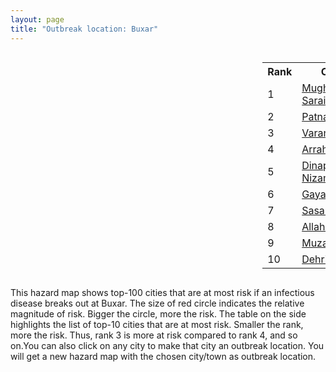 ```yaml
---
layout: page
title: "Outbreak location: Buxar"
---
```

<div style="width: 100%; overflow: auto;">
<div style="width: 75%; float: left;">
<div id="mapid">
<script src="https://buda-magenta.github.io/hazard_map/load_map.js"></script>

<script>
var marker_outbreak = L.marker([25.562071, 84.015672],{"autoPan": true}).addTo(map); marker_outbreak.bindTooltip("Buxar").openTooltip();

var circle_1 = L.circle([25.280733, 83.125128], {"pane": "markerPane", "color": "red", "fill": true, "fillOpacity": 0.2, "fillRule": "evenodd", "lineCap": "round", "lineJoin": "round", "opacity": 1.0, "radius": 169417, "stroke": true, "weight": 3}).addTo(map);
circle_1.bindTooltip("Mughal Sarai<br>rank: 1<br>hazard index: 0.169417")
circle_1.bindPopup('<a href="https://buda-magenta.github.io/hazard_map/Mughal_Sarai">Mughal Sarai</a>')

var circle_2 = L.circle([25.609324, 85.123525], {"pane": "markerPane", "color": "red", "fill": true, "fillOpacity": 0.2, "fillRule": "evenodd", "lineCap": "round", "lineJoin": "round", "opacity": 1.0, "radius": 81248, "stroke": true, "weight": 3}).addTo(map);
circle_2.bindTooltip("Patna<br>rank: 2<br>hazard index: 0.081249")
circle_2.bindPopup('<a href="https://buda-magenta.github.io/hazard_map/Patna">Patna</a>')

var circle_3 = L.circle([25.335649, 83.007629], {"pane": "markerPane", "color": "red", "fill": true, "fillOpacity": 0.2, "fillRule": "evenodd", "lineCap": "round", "lineJoin": "round", "opacity": 1.0, "radius": 45537, "stroke": true, "weight": 3}).addTo(map);
circle_3.bindTooltip("Varanasi<br>rank: 3<br>hazard index: 0.045538")
circle_3.bindPopup('<a href="https://buda-magenta.github.io/hazard_map/Varanasi">Varanasi</a>')

var circle_4 = L.circle([25.623457, 84.596839], {"pane": "markerPane", "color": "red", "fill": true, "fillOpacity": 0.2, "fillRule": "evenodd", "lineCap": "round", "lineJoin": "round", "opacity": 1.0, "radius": 25177, "stroke": true, "weight": 3}).addTo(map);
circle_4.bindTooltip("Arrah<br>rank: 4<br>hazard index: 0.025178")
circle_4.bindPopup('<a href="https://buda-magenta.github.io/hazard_map/Arrah">Arrah</a>')

var circle_5 = L.circle([25.623400, 85.041700], {"pane": "markerPane", "color": "red", "fill": true, "fillOpacity": 0.2, "fillRule": "evenodd", "lineCap": "round", "lineJoin": "round", "opacity": 1.0, "radius": 18107, "stroke": true, "weight": 3}).addTo(map);
circle_5.bindTooltip("Dinapur Nizamat<br>rank: 5<br>hazard index: 0.018107")
circle_5.bindPopup('<a href="https://buda-magenta.github.io/hazard_map/Dinapur_Nizamat">Dinapur Nizamat</a>')

var circle_6 = L.circle([24.796436, 85.007956], {"pane": "markerPane", "color": "red", "fill": true, "fillOpacity": 0.2, "fillRule": "evenodd", "lineCap": "round", "lineJoin": "round", "opacity": 1.0, "radius": 4143, "stroke": true, "weight": 3}).addTo(map);
circle_6.bindTooltip("Gaya<br>rank: 6<br>hazard index: 0.004143")
circle_6.bindPopup('<a href="https://buda-magenta.github.io/hazard_map/Gaya">Gaya</a>')

var circle_7 = L.circle([24.900100, 84.018211], {"pane": "markerPane", "color": "red", "fill": true, "fillOpacity": 0.2, "fillRule": "evenodd", "lineCap": "round", "lineJoin": "round", "opacity": 1.0, "radius": 3933, "stroke": true, "weight": 3}).addTo(map);
circle_7.bindTooltip("Sasaram<br>rank: 7<br>hazard index: 0.003934")
circle_7.bindPopup('<a href="https://buda-magenta.github.io/hazard_map/Sasaram">Sasaram</a>')

var circle_8 = L.circle([25.438130, 81.833800], {"pane": "markerPane", "color": "red", "fill": true, "fillOpacity": 0.2, "fillRule": "evenodd", "lineCap": "round", "lineJoin": "round", "opacity": 1.0, "radius": 3709, "stroke": true, "weight": 3}).addTo(map);
circle_8.bindTooltip("Allahabad<br>rank: 8<br>hazard index: 0.003709")
circle_8.bindPopup('<a href="https://buda-magenta.github.io/hazard_map/Allahabad">Allahabad</a>')

var circle_9 = L.circle([26.148658, 85.340013], {"pane": "markerPane", "color": "red", "fill": true, "fillOpacity": 0.2, "fillRule": "evenodd", "lineCap": "round", "lineJoin": "round", "opacity": 1.0, "radius": 2837, "stroke": true, "weight": 3}).addTo(map);
circle_9.bindTooltip("Muzaffarpur<br>rank: 9<br>hazard index: 0.002838")
circle_9.bindPopup('<a href="https://buda-magenta.github.io/hazard_map/Muzaffarpur">Muzaffarpur</a>')

var circle_10 = L.circle([28.651718, 77.221939], {"pane": "markerPane", "color": "red", "fill": true, "fillOpacity": 0.2, "fillRule": "evenodd", "lineCap": "round", "lineJoin": "round", "opacity": 1.0, "radius": 2646, "stroke": true, "weight": 3}).addTo(map);
circle_10.bindTooltip("Dehri<br>rank: 10<br>hazard index: 0.002646")
circle_10.bindPopup('<a href="https://buda-magenta.github.io/hazard_map/Dehri">Dehri</a>')

var circle_11 = L.circle([26.671329, 83.364583], {"pane": "markerPane", "color": "red", "fill": true, "fillOpacity": 0.2, "fillRule": "evenodd", "lineCap": "round", "lineJoin": "round", "opacity": 1.0, "radius": 2189, "stroke": true, "weight": 3}).addTo(map);
circle_11.bindTooltip("Gorakhpur<br>rank: 11<br>hazard index: 0.002189")
circle_11.bindPopup('<a href="https://buda-magenta.github.io/hazard_map/Gorakhpur">Gorakhpur</a>')

var circle_12 = L.circle([28.651718, 77.221939], {"pane": "markerPane", "color": "red", "fill": true, "fillOpacity": 0.2, "fillRule": "evenodd", "lineCap": "round", "lineJoin": "round", "opacity": 1.0, "radius": 1919, "stroke": true, "weight": 3}).addTo(map);
circle_12.bindTooltip("Delhi<br>rank: 12<br>hazard index: 0.001919")
circle_12.bindPopup('<a href="https://buda-magenta.github.io/hazard_map/Delhi">Delhi</a>')

var circle_13 = L.circle([26.838100, 80.934600], {"pane": "markerPane", "color": "red", "fill": true, "fillOpacity": 0.2, "fillRule": "evenodd", "lineCap": "round", "lineJoin": "round", "opacity": 1.0, "radius": 1691, "stroke": true, "weight": 3}).addTo(map);
circle_13.bindTooltip("Lucknow<br>rank: 13<br>hazard index: 0.001692")
circle_13.bindPopup('<a href="https://buda-magenta.github.io/hazard_map/Lucknow">Lucknow</a>')

var circle_14 = L.circle([25.286698, 87.132254], {"pane": "markerPane", "color": "red", "fill": true, "fillOpacity": 0.2, "fillRule": "evenodd", "lineCap": "round", "lineJoin": "round", "opacity": 1.0, "radius": 1501, "stroke": true, "weight": 3}).addTo(map);
circle_14.bindTooltip("Bhagalpur<br>rank: 14<br>hazard index: 0.001502")
circle_14.bindPopup('<a href="https://buda-magenta.github.io/hazard_map/Bhagalpur">Bhagalpur</a>')

var circle_15 = L.circle([22.541418, 88.357691], {"pane": "markerPane", "color": "red", "fill": true, "fillOpacity": 0.2, "fillRule": "evenodd", "lineCap": "round", "lineJoin": "round", "opacity": 1.0, "radius": 1435, "stroke": true, "weight": 3}).addTo(map);
circle_15.bindTooltip("Kolkata<br>rank: 15<br>hazard index: 0.001436")
circle_15.bindPopup('<a href="https://buda-magenta.github.io/hazard_map/Kolkata">Kolkata</a>')

var circle_16 = L.circle([26.460914, 80.321759], {"pane": "markerPane", "color": "red", "fill": true, "fillOpacity": 0.2, "fillRule": "evenodd", "lineCap": "round", "lineJoin": "round", "opacity": 1.0, "radius": 1213, "stroke": true, "weight": 3}).addTo(map);
circle_16.bindTooltip("Kanpur<br>rank: 16<br>hazard index: 0.001214")
circle_16.bindPopup('<a href="https://buda-magenta.github.io/hazard_map/Kanpur">Kanpur</a>')

var circle_17 = L.circle([25.205305, 85.514612], {"pane": "markerPane", "color": "red", "fill": true, "fillOpacity": 0.2, "fillRule": "evenodd", "lineCap": "round", "lineJoin": "round", "opacity": 1.0, "radius": 1060, "stroke": true, "weight": 3}).addTo(map);
circle_17.bindTooltip("Biharsharif<br>rank: 17<br>hazard index: 0.001061")
circle_17.bindPopup('<a href="https://buda-magenta.github.io/hazard_map/Biharsharif">Biharsharif</a>')

var circle_18 = L.circle([26.055318, 82.993139], {"pane": "markerPane", "color": "red", "fill": true, "fillOpacity": 0.2, "fillRule": "evenodd", "lineCap": "round", "lineJoin": "round", "opacity": 1.0, "radius": 1012, "stroke": true, "weight": 3}).addTo(map);
circle_18.bindTooltip("Nizamabad<br>rank: 18<br>hazard index: 0.001013")
circle_18.bindPopup('<a href="https://buda-magenta.github.io/hazard_map/Nizamabad">Nizamabad</a>')

var circle_19 = L.circle([25.795593, 82.488341], {"pane": "markerPane", "color": "red", "fill": true, "fillOpacity": 0.2, "fillRule": "evenodd", "lineCap": "round", "lineJoin": "round", "opacity": 1.0, "radius": 1011, "stroke": true, "weight": 3}).addTo(map);
circle_19.bindTooltip("Jaunpur<br>rank: 19<br>hazard index: 0.001011")
circle_19.bindPopup('<a href="https://buda-magenta.github.io/hazard_map/Jaunpur">Jaunpur</a>')

var circle_20 = L.circle([26.083143, 86.032571], {"pane": "markerPane", "color": "red", "fill": true, "fillOpacity": 0.2, "fillRule": "evenodd", "lineCap": "round", "lineJoin": "round", "opacity": 1.0, "radius": 966, "stroke": true, "weight": 3}).addTo(map);
circle_20.bindTooltip("Darbhanga<br>rank: 20<br>hazard index: 0.000967")
circle_20.bindPopup('<a href="https://buda-magenta.github.io/hazard_map/Darbhanga">Darbhanga</a>')

var circle_21 = L.circle([25.152471, 85.006878], {"pane": "markerPane", "color": "red", "fill": true, "fillOpacity": 0.2, "fillRule": "evenodd", "lineCap": "round", "lineJoin": "round", "opacity": 1.0, "radius": 937, "stroke": true, "weight": 3}).addTo(map);
circle_21.bindTooltip("Jehanabad<br>rank: 21<br>hazard index: 0.000937")
circle_21.bindPopup('<a href="https://buda-magenta.github.io/hazard_map/Jehanabad">Jehanabad</a>')

var circle_22 = L.circle([25.954628, 83.647350], {"pane": "markerPane", "color": "red", "fill": true, "fillOpacity": 0.2, "fillRule": "evenodd", "lineCap": "round", "lineJoin": "round", "opacity": 1.0, "radius": 910, "stroke": true, "weight": 3}).addTo(map);
circle_22.bindTooltip("Maunath Bhanjan<br>rank: 22<br>hazard index: 0.000910")
circle_22.bindPopup('<a href="https://buda-magenta.github.io/hazard_map/Maunath_Bhanjan">Maunath Bhanjan</a>')

var circle_23 = L.circle([25.512719, 86.090571], {"pane": "markerPane", "color": "red", "fill": true, "fillOpacity": 0.2, "fillRule": "evenodd", "lineCap": "round", "lineJoin": "round", "opacity": 1.0, "radius": 841, "stroke": true, "weight": 3}).addTo(map);
circle_23.bindTooltip("Begusarai<br>rank: 23<br>hazard index: 0.000842")
circle_23.bindPopup('<a href="https://buda-magenta.github.io/hazard_map/Begusarai">Begusarai</a>')

var circle_24 = L.circle([24.935635, 82.647701], {"pane": "markerPane", "color": "red", "fill": true, "fillOpacity": 0.2, "fillRule": "evenodd", "lineCap": "round", "lineJoin": "round", "opacity": 1.0, "radius": 789, "stroke": true, "weight": 3}).addTo(map);
circle_24.bindTooltip("Mirzapur<br>rank: 24<br>hazard index: 0.000789")
circle_24.bindPopup('<a href="https://buda-magenta.github.io/hazard_map/Mirzapur">Mirzapur</a>')

var circle_25 = L.circle([19.075990, 72.877393], {"pane": "markerPane", "color": "red", "fill": true, "fillOpacity": 0.2, "fillRule": "evenodd", "lineCap": "round", "lineJoin": "round", "opacity": 1.0, "radius": 732, "stroke": true, "weight": 3}).addTo(map);
circle_25.bindTooltip("Mumbai<br>rank: 25<br>hazard index: 0.000732")
circle_25.bindPopup('<a href="https://buda-magenta.github.io/hazard_map/Mumbai">Mumbai</a>')

var circle_26 = L.circle([26.269722, 82.994425], {"pane": "markerPane", "color": "red", "fill": true, "fillOpacity": 0.2, "fillRule": "evenodd", "lineCap": "round", "lineJoin": "round", "opacity": 1.0, "radius": 722, "stroke": true, "weight": 3}).addTo(map);
circle_26.bindTooltip("Burhanpur<br>rank: 26<br>hazard index: 0.000723")
circle_26.bindPopup('<a href="https://buda-magenta.github.io/hazard_map/Burhanpur">Burhanpur</a>')

var circle_27 = L.circle([25.773344, 84.784977], {"pane": "markerPane", "color": "red", "fill": true, "fillOpacity": 0.2, "fillRule": "evenodd", "lineCap": "round", "lineJoin": "round", "opacity": 1.0, "radius": 657, "stroke": true, "weight": 3}).addTo(map);
circle_27.bindTooltip("Chapra<br>rank: 27<br>hazard index: 0.000658")
circle_27.bindPopup('<a href="https://buda-magenta.github.io/hazard_map/Chapra">Chapra</a>')

var circle_28 = L.circle([23.370035, 85.325013], {"pane": "markerPane", "color": "red", "fill": true, "fillOpacity": 0.2, "fillRule": "evenodd", "lineCap": "round", "lineJoin": "round", "opacity": 1.0, "radius": 617, "stroke": true, "weight": 3}).addTo(map);
circle_28.bindTooltip("Ranchi<br>rank: 28<br>hazard index: 0.000617")
circle_28.bindPopup('<a href="https://buda-magenta.github.io/hazard_map/Ranchi">Ranchi</a>')

var circle_29 = L.circle([25.264902, 82.985787], {"pane": "markerPane", "color": "red", "fill": true, "fillOpacity": 0.2, "fillRule": "evenodd", "lineCap": "round", "lineJoin": "round", "opacity": 1.0, "radius": 614, "stroke": true, "weight": 3}).addTo(map);
circle_29.bindTooltip("Morvi<br>rank: 29<br>hazard index: 0.000614")
circle_29.bindPopup('<a href="https://buda-magenta.github.io/hazard_map/Morvi">Morvi</a>')

var circle_30 = L.circle([25.895924, 82.437716], {"pane": "markerPane", "color": "red", "fill": true, "fillOpacity": 0.2, "fillRule": "evenodd", "lineCap": "round", "lineJoin": "round", "opacity": 1.0, "radius": 572, "stroke": true, "weight": 3}).addTo(map);
circle_30.bindTooltip("Badlapur<br>rank: 30<br>hazard index: 0.000573")
circle_30.bindPopup('<a href="https://buda-magenta.github.io/hazard_map/Badlapur">Badlapur</a>')

var circle_31 = L.circle([26.716413, 88.430992], {"pane": "markerPane", "color": "red", "fill": true, "fillOpacity": 0.2, "fillRule": "evenodd", "lineCap": "round", "lineJoin": "round", "opacity": 1.0, "radius": 554, "stroke": true, "weight": 3}).addTo(map);
circle_31.bindTooltip("Siliguri<br>rank: 31<br>hazard index: 0.000554")
circle_31.bindPopup('<a href="https://buda-magenta.github.io/hazard_map/Siliguri">Siliguri</a>')

var circle_32 = L.circle([25.572433, 83.609605], {"pane": "markerPane", "color": "red", "fill": true, "fillOpacity": 0.2, "fillRule": "evenodd", "lineCap": "round", "lineJoin": "round", "opacity": 1.0, "radius": 551, "stroke": true, "weight": 3}).addTo(map);
circle_32.bindTooltip("Medinipur<br>rank: 32<br>hazard index: 0.000552")
circle_32.bindPopup('<a href="https://buda-magenta.github.io/hazard_map/Medinipur">Medinipur</a>')

var circle_33 = L.circle([23.795281, 86.430964], {"pane": "markerPane", "color": "red", "fill": true, "fillOpacity": 0.2, "fillRule": "evenodd", "lineCap": "round", "lineJoin": "round", "opacity": 1.0, "radius": 543, "stroke": true, "weight": 3}).addTo(map);
circle_33.bindTooltip("Dhanbad<br>rank: 33<br>hazard index: 0.000544")
circle_33.bindPopup('<a href="https://buda-magenta.github.io/hazard_map/Dhanbad">Dhanbad</a>')

var circle_34 = L.circle([25.720581, 85.255560], {"pane": "markerPane", "color": "red", "fill": true, "fillOpacity": 0.2, "fillRule": "evenodd", "lineCap": "round", "lineJoin": "round", "opacity": 1.0, "radius": 493, "stroke": true, "weight": 3}).addTo(map);
circle_34.bindTooltip("Hajipur<br>rank: 34<br>hazard index: 0.000494")
circle_34.bindPopup('<a href="https://buda-magenta.github.io/hazard_map/Hajipur">Hajipur</a>')

var circle_35 = L.circle([26.131004, 84.391257], {"pane": "markerPane", "color": "red", "fill": true, "fillOpacity": 0.2, "fillRule": "evenodd", "lineCap": "round", "lineJoin": "round", "opacity": 1.0, "radius": 438, "stroke": true, "weight": 3}).addTo(map);
circle_35.bindTooltip("Siwan<br>rank: 35<br>hazard index: 0.000439")
circle_35.bindPopup('<a href="https://buda-magenta.github.io/hazard_map/Siwan">Siwan</a>')

var circle_36 = L.circle([26.791073, 84.560107], {"pane": "markerPane", "color": "red", "fill": true, "fillOpacity": 0.2, "fillRule": "evenodd", "lineCap": "round", "lineJoin": "round", "opacity": 1.0, "radius": 433, "stroke": true, "weight": 3}).addTo(map);
circle_36.bindTooltip("Bettiah<br>rank: 36<br>hazard index: 0.000434")
circle_36.bindPopup('<a href="https://buda-magenta.github.io/hazard_map/Bettiah">Bettiah</a>')

var circle_37 = L.circle([26.423847, 83.762732], {"pane": "markerPane", "color": "red", "fill": true, "fillOpacity": 0.2, "fillRule": "evenodd", "lineCap": "round", "lineJoin": "round", "opacity": 1.0, "radius": 422, "stroke": true, "weight": 3}).addTo(map);
circle_37.bindTooltip("Deoria<br>rank: 37<br>hazard index: 0.000423")
circle_37.bindPopup('<a href="https://buda-magenta.github.io/hazard_map/Deoria">Deoria</a>')

var circle_38 = L.circle([26.669512, 84.957411], {"pane": "markerPane", "color": "red", "fill": true, "fillOpacity": 0.2, "fillRule": "evenodd", "lineCap": "round", "lineJoin": "round", "opacity": 1.0, "radius": 408, "stroke": true, "weight": 3}).addTo(map);
circle_38.bindTooltip("Motihari<br>rank: 38<br>hazard index: 0.000408")
circle_38.bindPopup('<a href="https://buda-magenta.github.io/hazard_map/Motihari">Motihari</a>')

var circle_39 = L.circle([26.180598, 91.753943], {"pane": "markerPane", "color": "red", "fill": true, "fillOpacity": 0.2, "fillRule": "evenodd", "lineCap": "round", "lineJoin": "round", "opacity": 1.0, "radius": 383, "stroke": true, "weight": 3}).addTo(map);
circle_39.bindTooltip("Guwahati<br>rank: 39<br>hazard index: 0.000383")
circle_39.bindPopup('<a href="https://buda-magenta.github.io/hazard_map/Guwahati">Guwahati</a>')

var circle_40 = L.circle([26.724789, 82.793269], {"pane": "markerPane", "color": "red", "fill": true, "fillOpacity": 0.2, "fillRule": "evenodd", "lineCap": "round", "lineJoin": "round", "opacity": 1.0, "radius": 374, "stroke": true, "weight": 3}).addTo(map);
circle_40.bindTooltip("Basti<br>rank: 40<br>hazard index: 0.000374")
circle_40.bindPopup('<a href="https://buda-magenta.github.io/hazard_map/Basti">Basti</a>')

var circle_41 = L.circle([27.059011, 84.206464], {"pane": "markerPane", "color": "red", "fill": true, "fillOpacity": 0.2, "fillRule": "evenodd", "lineCap": "round", "lineJoin": "round", "opacity": 1.0, "radius": 368, "stroke": true, "weight": 3}).addTo(map);
circle_41.bindTooltip("Bagaha<br>rank: 41<br>hazard index: 0.000369")
circle_41.bindPopup('<a href="https://buda-magenta.github.io/hazard_map/Bagaha">Bagaha</a>')

var circle_42 = L.circle([26.242511, 82.296169], {"pane": "markerPane", "color": "red", "fill": true, "fillOpacity": 0.2, "fillRule": "evenodd", "lineCap": "round", "lineJoin": "round", "opacity": 1.0, "radius": 364, "stroke": true, "weight": 3}).addTo(map);
circle_42.bindTooltip("Sultanpur<br>rank: 42<br>hazard index: 0.000365")
circle_42.bindPopup('<a href="https://buda-magenta.github.io/hazard_map/Sultanpur">Sultanpur</a>')

var circle_43 = L.circle([26.022697, 83.028873], {"pane": "markerPane", "color": "red", "fill": true, "fillOpacity": 0.2, "fillRule": "evenodd", "lineCap": "round", "lineJoin": "round", "opacity": 1.0, "radius": 362, "stroke": true, "weight": 3}).addTo(map);
circle_43.bindTooltip("Azamgarh<br>rank: 43<br>hazard index: 0.000362")
circle_43.bindPopup('<a href="https://buda-magenta.github.io/hazard_map/Azamgarh">Azamgarh</a>')

var circle_44 = L.circle([25.603508, 83.507454], {"pane": "markerPane", "color": "red", "fill": true, "fillOpacity": 0.2, "fillRule": "evenodd", "lineCap": "round", "lineJoin": "round", "opacity": 1.0, "radius": 361, "stroke": true, "weight": 3}).addTo(map);
circle_44.bindTooltip("Ghazipur<br>rank: 44<br>hazard index: 0.000361")
circle_44.bindPopup('<a href="https://buda-magenta.github.io/hazard_map/Ghazipur">Ghazipur</a>')

var circle_45 = L.circle([26.638076, 82.059024], {"pane": "markerPane", "color": "red", "fill": true, "fillOpacity": 0.2, "fillRule": "evenodd", "lineCap": "round", "lineJoin": "round", "opacity": 1.0, "radius": 360, "stroke": true, "weight": 3}).addTo(map);
circle_45.bindTooltip("Faizabad<br>rank: 45<br>hazard index: 0.000361")
circle_45.bindPopup('<a href="https://buda-magenta.github.io/hazard_map/Faizabad">Faizabad</a>')

var circle_46 = L.circle([25.560900, 87.647654], {"pane": "markerPane", "color": "red", "fill": true, "fillOpacity": 0.2, "fillRule": "evenodd", "lineCap": "round", "lineJoin": "round", "opacity": 1.0, "radius": 353, "stroke": true, "weight": 3}).addTo(map);
circle_46.bindTooltip("Katihar<br>rank: 46<br>hazard index: 0.000354")
circle_46.bindPopup('<a href="https://buda-magenta.github.io/hazard_map/Katihar">Katihar</a>')

var circle_47 = L.circle([25.877933, 84.119959], {"pane": "markerPane", "color": "red", "fill": true, "fillOpacity": 0.2, "fillRule": "evenodd", "lineCap": "round", "lineJoin": "round", "opacity": 1.0, "radius": 340, "stroke": true, "weight": 3}).addTo(map);
circle_47.bindTooltip("Ballia<br>rank: 47<br>hazard index: 0.000340")
circle_47.bindPopup('<a href="https://buda-magenta.github.io/hazard_map/Ballia">Ballia</a>')

var circle_48 = L.circle([25.329791, 86.456777], {"pane": "markerPane", "color": "red", "fill": true, "fillOpacity": 0.2, "fillRule": "evenodd", "lineCap": "round", "lineJoin": "round", "opacity": 1.0, "radius": 333, "stroke": true, "weight": 3}).addTo(map);
circle_48.bindTooltip("Jamalpur<br>rank: 48<br>hazard index: 0.000333")
circle_48.bindPopup('<a href="https://buda-magenta.github.io/hazard_map/Jamalpur">Jamalpur</a>')

var circle_49 = L.circle([25.832642, 86.614893], {"pane": "markerPane", "color": "red", "fill": true, "fillOpacity": 0.2, "fillRule": "evenodd", "lineCap": "round", "lineJoin": "round", "opacity": 1.0, "radius": 315, "stroke": true, "weight": 3}).addTo(map);
circle_49.bindTooltip("Saharsa<br>rank: 49<br>hazard index: 0.000315")
circle_49.bindPopup('<a href="https://buda-magenta.github.io/hazard_map/Saharsa">Saharsa</a>')

var circle_50 = L.circle([12.979120, 77.591300], {"pane": "markerPane", "color": "red", "fill": true, "fillOpacity": 0.2, "fillRule": "evenodd", "lineCap": "round", "lineJoin": "round", "opacity": 1.0, "radius": 303, "stroke": true, "weight": 3}).addTo(map);
circle_50.bindTooltip("Bangalore<br>rank: 50<br>hazard index: 0.000304")
circle_50.bindPopup('<a href="https://buda-magenta.github.io/hazard_map/Bangalore">Bangalore</a>')

var circle_51 = L.circle([23.687130, 86.974659], {"pane": "markerPane", "color": "red", "fill": true, "fillOpacity": 0.2, "fillRule": "evenodd", "lineCap": "round", "lineJoin": "round", "opacity": 1.0, "radius": 280, "stroke": true, "weight": 3}).addTo(map);
circle_51.bindTooltip("Asansol<br>rank: 51<br>hazard index: 0.000281")
circle_51.bindPopup('<a href="https://buda-magenta.github.io/hazard_map/Asansol">Asansol</a>')

var circle_52 = L.circle([23.160894, 79.949770], {"pane": "markerPane", "color": "red", "fill": true, "fillOpacity": 0.2, "fillRule": "evenodd", "lineCap": "round", "lineJoin": "round", "opacity": 1.0, "radius": 248, "stroke": true, "weight": 3}).addTo(map);
circle_52.bindTooltip("Jabalpur<br>rank: 52<br>hazard index: 0.000249")
circle_52.bindPopup('<a href="https://buda-magenta.github.io/hazard_map/Jabalpur">Jabalpur</a>')

var circle_53 = L.circle([24.197443, 82.666145], {"pane": "markerPane", "color": "red", "fill": true, "fillOpacity": 0.2, "fillRule": "evenodd", "lineCap": "round", "lineJoin": "round", "opacity": 1.0, "radius": 239, "stroke": true, "weight": 3}).addTo(map);
circle_53.bindTooltip("Singrauli<br>rank: 53<br>hazard index: 0.000239")
circle_53.bindPopup('<a href="https://buda-magenta.github.io/hazard_map/Singrauli">Singrauli</a>')

var circle_54 = L.circle([17.388786, 78.461065], {"pane": "markerPane", "color": "red", "fill": true, "fillOpacity": 0.2, "fillRule": "evenodd", "lineCap": "round", "lineJoin": "round", "opacity": 1.0, "radius": 230, "stroke": true, "weight": 3}).addTo(map);
circle_54.bindTooltip("Hyderabad<br>rank: 54<br>hazard index: 0.000231")
circle_54.bindPopup('<a href="https://buda-magenta.github.io/hazard_map/Hyderabad">Hyderabad</a>')

var circle_55 = L.circle([23.699128, 85.991069], {"pane": "markerPane", "color": "red", "fill": true, "fillOpacity": 0.2, "fillRule": "evenodd", "lineCap": "round", "lineJoin": "round", "opacity": 1.0, "radius": 205, "stroke": true, "weight": 3}).addTo(map);
circle_55.bindTooltip("Bokaro<br>rank: 55<br>hazard index: 0.000206")
circle_55.bindPopup('<a href="https://buda-magenta.github.io/hazard_map/Bokaro">Bokaro</a>')

var circle_56 = L.circle([26.439874, 80.018000], {"pane": "markerPane", "color": "red", "fill": true, "fillOpacity": 0.2, "fillRule": "evenodd", "lineCap": "round", "lineJoin": "round", "opacity": 1.0, "radius": 193, "stroke": true, "weight": 3}).addTo(map);
circle_56.bindTooltip("Akbarpur<br>rank: 56<br>hazard index: 0.000194")
circle_56.bindPopup('<a href="https://buda-magenta.github.io/hazard_map/Akbarpur">Akbarpur</a>')

var circle_57 = L.circle([27.633333, 77.583333], {"pane": "markerPane", "color": "red", "fill": true, "fillOpacity": 0.2, "fillRule": "evenodd", "lineCap": "round", "lineJoin": "round", "opacity": 1.0, "radius": 191, "stroke": true, "weight": 3}).addTo(map);
circle_57.bindTooltip("Mathura<br>rank: 57<br>hazard index: 0.000192")
circle_57.bindPopup('<a href="https://buda-magenta.github.io/hazard_map/Mathura">Mathura</a>')

var circle_58 = L.circle([28.570784, 77.327107], {"pane": "markerPane", "color": "red", "fill": true, "fillOpacity": 0.2, "fillRule": "evenodd", "lineCap": "round", "lineJoin": "round", "opacity": 1.0, "radius": 174, "stroke": true, "weight": 3}).addTo(map);
circle_58.bindTooltip("Noida<br>rank: 58<br>hazard index: 0.000174")
circle_58.bindPopup('<a href="https://buda-magenta.github.io/hazard_map/Noida">Noida</a>')

var circle_59 = L.circle([20.266777, 85.843559], {"pane": "markerPane", "color": "red", "fill": true, "fillOpacity": 0.2, "fillRule": "evenodd", "lineCap": "round", "lineJoin": "round", "opacity": 1.0, "radius": 159, "stroke": true, "weight": 3}).addTo(map);
circle_59.bindTooltip("Bhubaneswar<br>rank: 59<br>hazard index: 0.000159")
circle_59.bindPopup('<a href="https://buda-magenta.github.io/hazard_map/Bhubaneswar">Bhubaneswar</a>')

var circle_60 = L.circle([24.965712, 88.127778], {"pane": "markerPane", "color": "red", "fill": true, "fillOpacity": 0.2, "fillRule": "evenodd", "lineCap": "round", "lineJoin": "round", "opacity": 1.0, "radius": 158, "stroke": true, "weight": 3}).addTo(map);
circle_60.bindTooltip("English Bazar<br>rank: 60<br>hazard index: 0.000159")
circle_60.bindPopup('<a href="https://buda-magenta.github.io/hazard_map/English_Bazar">English Bazar</a>')

var circle_61 = L.circle([19.194329, 72.970178], {"pane": "markerPane", "color": "red", "fill": true, "fillOpacity": 0.2, "fillRule": "evenodd", "lineCap": "round", "lineJoin": "round", "opacity": 1.0, "radius": 136, "stroke": true, "weight": 3}).addTo(map);
circle_61.bindTooltip("Thane<br>rank: 61<br>hazard index: 0.000137")
circle_61.bindPopup('<a href="https://buda-magenta.github.io/hazard_map/Thane">Thane</a>')

var circle_62 = L.circle([22.801519, 86.202958], {"pane": "markerPane", "color": "red", "fill": true, "fillOpacity": 0.2, "fillRule": "evenodd", "lineCap": "round", "lineJoin": "round", "opacity": 1.0, "radius": 134, "stroke": true, "weight": 3}).addTo(map);
circle_62.bindTooltip("Jamshedpur<br>rank: 62<br>hazard index: 0.000135")
circle_62.bindPopup('<a href="https://buda-magenta.github.io/hazard_map/Jamshedpur">Jamshedpur</a>')

var circle_63 = L.circle([24.759267, 81.655000], {"pane": "markerPane", "color": "red", "fill": true, "fillOpacity": 0.2, "fillRule": "evenodd", "lineCap": "round", "lineJoin": "round", "opacity": 1.0, "radius": 133, "stroke": true, "weight": 3}).addTo(map);
circle_63.bindTooltip("Rewa<br>rank: 63<br>hazard index: 0.000134")
circle_63.bindPopup('<a href="https://buda-magenta.github.io/hazard_map/Rewa">Rewa</a>')

var circle_64 = L.circle([26.000000, 87.500000], {"pane": "markerPane", "color": "red", "fill": true, "fillOpacity": 0.2, "fillRule": "evenodd", "lineCap": "round", "lineJoin": "round", "opacity": 1.0, "radius": 130, "stroke": true, "weight": 3}).addTo(map);
circle_64.bindTooltip("Purnia<br>rank: 64<br>hazard index: 0.000130")
circle_64.bindPopup('<a href="https://buda-magenta.github.io/hazard_map/Purnia">Purnia</a>')

var circle_65 = L.circle([18.521428, 73.854454], {"pane": "markerPane", "color": "red", "fill": true, "fillOpacity": 0.2, "fillRule": "evenodd", "lineCap": "round", "lineJoin": "round", "opacity": 1.0, "radius": 124, "stroke": true, "weight": 3}).addTo(map);
circle_65.bindTooltip("Pune<br>rank: 65<br>hazard index: 0.000124")
circle_65.bindPopup('<a href="https://buda-magenta.github.io/hazard_map/Pune">Pune</a>')

var circle_66 = L.circle([23.967515, 85.438846], {"pane": "markerPane", "color": "red", "fill": true, "fillOpacity": 0.2, "fillRule": "evenodd", "lineCap": "round", "lineJoin": "round", "opacity": 1.0, "radius": 123, "stroke": true, "weight": 3}).addTo(map);
circle_66.bindTooltip("Hazaribagh<br>rank: 66<br>hazard index: 0.000124")
circle_66.bindPopup('<a href="https://buda-magenta.github.io/hazard_map/Hazaribagh">Hazaribagh</a>')

var circle_67 = L.circle([25.531031, 78.652689], {"pane": "markerPane", "color": "red", "fill": true, "fillOpacity": 0.2, "fillRule": "evenodd", "lineCap": "round", "lineJoin": "round", "opacity": 1.0, "radius": 119, "stroke": true, "weight": 3}).addTo(map);
circle_67.bindTooltip("Jhansi<br>rank: 67<br>hazard index: 0.000119")
circle_67.bindPopup('<a href="https://buda-magenta.github.io/hazard_map/Jhansi">Jhansi</a>')

var circle_68 = L.circle([28.863842, 78.805778], {"pane": "markerPane", "color": "red", "fill": true, "fillOpacity": 0.2, "fillRule": "evenodd", "lineCap": "round", "lineJoin": "round", "opacity": 1.0, "radius": 115, "stroke": true, "weight": 3}).addTo(map);
circle_68.bindTooltip("Moradabad<br>rank: 68<br>hazard index: 0.000116")
circle_68.bindPopup('<a href="https://buda-magenta.github.io/hazard_map/Moradabad">Moradabad</a>')

var circle_69 = L.circle([26.298638, 87.953148], {"pane": "markerPane", "color": "red", "fill": true, "fillOpacity": 0.2, "fillRule": "evenodd", "lineCap": "round", "lineJoin": "round", "opacity": 1.0, "radius": 111, "stroke": true, "weight": 3}).addTo(map);
circle_69.bindTooltip("Kishanganj<br>rank: 69<br>hazard index: 0.000112")
circle_69.bindPopup('<a href="https://buda-magenta.github.io/hazard_map/Kishanganj">Kishanganj</a>')

var circle_70 = L.circle([28.457876, 79.405571], {"pane": "markerPane", "color": "red", "fill": true, "fillOpacity": 0.2, "fillRule": "evenodd", "lineCap": "round", "lineJoin": "round", "opacity": 1.0, "radius": 106, "stroke": true, "weight": 3}).addTo(map);
circle_70.bindTooltip("Bareilly<br>rank: 70<br>hazard index: 0.000107")
circle_70.bindPopup('<a href="https://buda-magenta.github.io/hazard_map/Bareilly">Bareilly</a>')

var circle_71 = L.circle([19.169335, 77.311013], {"pane": "markerPane", "color": "red", "fill": true, "fillOpacity": 0.2, "fillRule": "evenodd", "lineCap": "round", "lineJoin": "round", "opacity": 1.0, "radius": 106, "stroke": true, "weight": 3}).addTo(map);
circle_71.bindTooltip("Nanded Waghala<br>rank: 71<br>hazard index: 0.000107")
circle_71.bindPopup('<a href="https://buda-magenta.github.io/hazard_map/Nanded_Waghala">Nanded Waghala</a>')

var circle_72 = L.circle([21.149813, 79.082056], {"pane": "markerPane", "color": "red", "fill": true, "fillOpacity": 0.2, "fillRule": "evenodd", "lineCap": "round", "lineJoin": "round", "opacity": 1.0, "radius": 105, "stroke": true, "weight": 3}).addTo(map);
circle_72.bindTooltip("Nagpur<br>rank: 72<br>hazard index: 0.000105")
circle_72.bindPopup('<a href="https://buda-magenta.github.io/hazard_map/Nagpur">Nagpur</a>')

var circle_73 = L.circle([25.220812, 86.517204], {"pane": "markerPane", "color": "red", "fill": true, "fillOpacity": 0.2, "fillRule": "evenodd", "lineCap": "round", "lineJoin": "round", "opacity": 1.0, "radius": 105, "stroke": true, "weight": 3}).addTo(map);
circle_73.bindTooltip("Munger<br>rank: 73<br>hazard index: 0.000105")
circle_73.bindPopup('<a href="https://buda-magenta.github.io/hazard_map/Munger">Munger</a>')

var circle_74 = L.circle([25.133173, 86.525040], {"pane": "markerPane", "color": "red", "fill": true, "fillOpacity": 0.2, "fillRule": "evenodd", "lineCap": "round", "lineJoin": "round", "opacity": 1.0, "radius": 103, "stroke": true, "weight": 3}).addTo(map);
circle_74.bindTooltip("Kharagpur<br>rank: 74<br>hazard index: 0.000103")
circle_74.bindPopup('<a href="https://buda-magenta.github.io/hazard_map/Kharagpur">Kharagpur</a>')

var circle_75 = L.circle([21.170200, 72.831100], {"pane": "markerPane", "color": "red", "fill": true, "fillOpacity": 0.2, "fillRule": "evenodd", "lineCap": "round", "lineJoin": "round", "opacity": 1.0, "radius": 101, "stroke": true, "weight": 3}).addTo(map);
circle_75.bindTooltip("Surat<br>rank: 75<br>hazard index: 0.000101")
circle_75.bindPopup('<a href="https://buda-magenta.github.io/hazard_map/Surat">Surat</a>')

var circle_76 = L.circle([23.021624, 72.579707], {"pane": "markerPane", "color": "red", "fill": true, "fillOpacity": 0.2, "fillRule": "evenodd", "lineCap": "round", "lineJoin": "round", "opacity": 1.0, "radius": 95, "stroke": true, "weight": 3}).addTo(map);
circle_76.bindTooltip("Ahmedabad<br>rank: 76<br>hazard index: 0.000095")
circle_76.bindPopup('<a href="https://buda-magenta.github.io/hazard_map/Ahmedabad">Ahmedabad</a>')

var circle_77 = L.circle([23.535048, 87.338043], {"pane": "markerPane", "color": "red", "fill": true, "fillOpacity": 0.2, "fillRule": "evenodd", "lineCap": "round", "lineJoin": "round", "opacity": 1.0, "radius": 93, "stroke": true, "weight": 3}).addTo(map);
circle_77.bindTooltip("Durgapur<br>rank: 77<br>hazard index: 0.000094")
circle_77.bindPopup('<a href="https://buda-magenta.github.io/hazard_map/Durgapur">Durgapur</a>')

var circle_78 = L.circle([22.305199, 70.802833], {"pane": "markerPane", "color": "red", "fill": true, "fillOpacity": 0.2, "fillRule": "evenodd", "lineCap": "round", "lineJoin": "round", "opacity": 1.0, "radius": 90, "stroke": true, "weight": 3}).addTo(map);
circle_78.bindTooltip("Rajkot<br>rank: 78<br>hazard index: 0.000091")
circle_78.bindPopup('<a href="https://buda-magenta.github.io/hazard_map/Rajkot">Rajkot</a>')

var circle_79 = L.circle([20.468600, 85.879200], {"pane": "markerPane", "color": "red", "fill": true, "fillOpacity": 0.2, "fillRule": "evenodd", "lineCap": "round", "lineJoin": "round", "opacity": 1.0, "radius": 89, "stroke": true, "weight": 3}).addTo(map);
circle_79.bindTooltip("Cuttack<br>rank: 79<br>hazard index: 0.000090")
circle_79.bindPopup('<a href="https://buda-magenta.github.io/hazard_map/Cuttack">Cuttack</a>')

var circle_80 = L.circle([24.476642, 86.606732], {"pane": "markerPane", "color": "red", "fill": true, "fillOpacity": 0.2, "fillRule": "evenodd", "lineCap": "round", "lineJoin": "round", "opacity": 1.0, "radius": 88, "stroke": true, "weight": 3}).addTo(map);
circle_80.bindTooltip("Deoghar<br>rank: 80<br>hazard index: 0.000089")
circle_80.bindPopup('<a href="https://buda-magenta.github.io/hazard_map/Deoghar">Deoghar</a>')

var circle_81 = L.circle([21.237947, 81.633683], {"pane": "markerPane", "color": "red", "fill": true, "fillOpacity": 0.2, "fillRule": "evenodd", "lineCap": "round", "lineJoin": "round", "opacity": 1.0, "radius": 87, "stroke": true, "weight": 3}).addTo(map);
circle_81.bindTooltip("Raipur<br>rank: 81<br>hazard index: 0.000088")
circle_81.bindPopup('<a href="https://buda-magenta.github.io/hazard_map/Raipur">Raipur</a>')

var circle_82 = L.circle([26.915458, 75.818982], {"pane": "markerPane", "color": "red", "fill": true, "fillOpacity": 0.2, "fillRule": "evenodd", "lineCap": "round", "lineJoin": "round", "opacity": 1.0, "radius": 86, "stroke": true, "weight": 3}).addTo(map);
circle_82.bindTooltip("Jaipur<br>rank: 82<br>hazard index: 0.000086")
circle_82.bindPopup('<a href="https://buda-magenta.github.io/hazard_map/Jaipur">Jaipur</a>')

var circle_83 = L.circle([30.909016, 75.851601], {"pane": "markerPane", "color": "red", "fill": true, "fillOpacity": 0.2, "fillRule": "evenodd", "lineCap": "round", "lineJoin": "round", "opacity": 1.0, "radius": 85, "stroke": true, "weight": 3}).addTo(map);
circle_83.bindTooltip("Ludhiana<br>rank: 83<br>hazard index: 0.000086")
circle_83.bindPopup('<a href="https://buda-magenta.github.io/hazard_map/Ludhiana">Ludhiana</a>')

var circle_84 = L.circle([23.250000, 87.750000], {"pane": "markerPane", "color": "red", "fill": true, "fillOpacity": 0.2, "fillRule": "evenodd", "lineCap": "round", "lineJoin": "round", "opacity": 1.0, "radius": 83, "stroke": true, "weight": 3}).addTo(map);
circle_84.bindTooltip("Barddhaman<br>rank: 84<br>hazard index: 0.000083")
circle_84.bindPopup('<a href="https://buda-magenta.github.io/hazard_map/Barddhaman">Barddhaman</a>')

var circle_85 = L.circle([20.011247, 73.790236], {"pane": "markerPane", "color": "red", "fill": true, "fillOpacity": 0.2, "fillRule": "evenodd", "lineCap": "round", "lineJoin": "round", "opacity": 1.0, "radius": 82, "stroke": true, "weight": 3}).addTo(map);
circle_85.bindTooltip("Nashik<br>rank: 85<br>hazard index: 0.000082")
circle_85.bindPopup('<a href="https://buda-magenta.github.io/hazard_map/Nashik">Nashik</a>')

var circle_86 = L.circle([27.109667, 81.918329], {"pane": "markerPane", "color": "red", "fill": true, "fillOpacity": 0.2, "fillRule": "evenodd", "lineCap": "round", "lineJoin": "round", "opacity": 1.0, "radius": 73, "stroke": true, "weight": 3}).addTo(map);
circle_86.bindTooltip("Gonda<br>rank: 86<br>hazard index: 0.000074")
circle_86.bindPopup('<a href="https://buda-magenta.github.io/hazard_map/Gonda">Gonda</a>')

var circle_87 = L.circle([20.993276, 75.839983], {"pane": "markerPane", "color": "red", "fill": true, "fillOpacity": 0.2, "fillRule": "evenodd", "lineCap": "round", "lineJoin": "round", "opacity": 1.0, "radius": 71, "stroke": true, "weight": 3}).addTo(map);
circle_87.bindTooltip("Bhusawal<br>rank: 87<br>hazard index: 0.000072")
circle_87.bindPopup('<a href="https://buda-magenta.github.io/hazard_map/Bhusawal">Bhusawal</a>')

var circle_88 = L.circle([24.500000, 81.000000], {"pane": "markerPane", "color": "red", "fill": true, "fillOpacity": 0.2, "fillRule": "evenodd", "lineCap": "round", "lineJoin": "round", "opacity": 1.0, "radius": 67, "stroke": true, "weight": 3}).addTo(map);
circle_88.bindTooltip("Satna<br>rank: 88<br>hazard index: 0.000067")
circle_88.bindPopup('<a href="https://buda-magenta.github.io/hazard_map/Satna">Satna</a>')

var circle_89 = L.circle([26.626484, 88.734077], {"pane": "markerPane", "color": "red", "fill": true, "fillOpacity": 0.2, "fillRule": "evenodd", "lineCap": "round", "lineJoin": "round", "opacity": 1.0, "radius": 64, "stroke": true, "weight": 3}).addTo(map);
circle_89.bindTooltip("Jalpaiguri<br>rank: 89<br>hazard index: 0.000064")
circle_89.bindPopup('<a href="https://buda-magenta.github.io/hazard_map/Jalpaiguri">Jalpaiguri</a>')

var circle_90 = L.circle([27.985060, 80.753845], {"pane": "markerPane", "color": "red", "fill": true, "fillOpacity": 0.2, "fillRule": "evenodd", "lineCap": "round", "lineJoin": "round", "opacity": 1.0, "radius": 63, "stroke": true, "weight": 3}).addTo(map);
circle_90.bindTooltip("Lakhimpur<br>rank: 90<br>hazard index: 0.000064")
circle_90.bindPopup('<a href="https://buda-magenta.github.io/hazard_map/Lakhimpur">Lakhimpur</a>')

var circle_91 = L.circle([27.175255, 78.009816], {"pane": "markerPane", "color": "red", "fill": true, "fillOpacity": 0.2, "fillRule": "evenodd", "lineCap": "round", "lineJoin": "round", "opacity": 1.0, "radius": 56, "stroke": true, "weight": 3}).addTo(map);
circle_91.bindTooltip("Agra<br>rank: 91<br>hazard index: 0.000056")
circle_91.bindPopup('<a href="https://buda-magenta.github.io/hazard_map/Agra">Agra</a>')

var circle_92 = L.circle([13.083694, 80.270186], {"pane": "markerPane", "color": "red", "fill": true, "fillOpacity": 0.2, "fillRule": "evenodd", "lineCap": "round", "lineJoin": "round", "opacity": 1.0, "radius": 53, "stroke": true, "weight": 3}).addTo(map);
circle_92.bindTooltip("Chennai<br>rank: 92<br>hazard index: 0.000053")
circle_92.bindPopup('<a href="https://buda-magenta.github.io/hazard_map/Chennai">Chennai</a>')

var circle_93 = L.circle([27.876990, 78.137290], {"pane": "markerPane", "color": "red", "fill": true, "fillOpacity": 0.2, "fillRule": "evenodd", "lineCap": "round", "lineJoin": "round", "opacity": 1.0, "radius": 51, "stroke": true, "weight": 3}).addTo(map);
circle_93.bindTooltip("Aligarh<br>rank: 93<br>hazard index: 0.000051")
circle_93.bindPopup('<a href="https://buda-magenta.github.io/hazard_map/Aligarh">Aligarh</a>')

var circle_94 = L.circle([31.634308, 74.873679], {"pane": "markerPane", "color": "red", "fill": true, "fillOpacity": 0.2, "fillRule": "evenodd", "lineCap": "round", "lineJoin": "round", "opacity": 1.0, "radius": 51, "stroke": true, "weight": 3}).addTo(map);
circle_94.bindTooltip("Amritsar<br>rank: 94<br>hazard index: 0.000051")
circle_94.bindPopup('<a href="https://buda-magenta.github.io/hazard_map/Amritsar">Amritsar</a>')

var circle_95 = L.circle([26.250000, 81.250000], {"pane": "markerPane", "color": "red", "fill": true, "fillOpacity": 0.2, "fillRule": "evenodd", "lineCap": "round", "lineJoin": "round", "opacity": 1.0, "radius": 48, "stroke": true, "weight": 3}).addTo(map);
circle_95.bindTooltip("Rae Bareli<br>rank: 95<br>hazard index: 0.000048")
circle_95.bindPopup('<a href="https://buda-magenta.github.io/hazard_map/Rae_Bareli">Rae Bareli</a>')

var circle_96 = L.circle([31.292011, 75.568058], {"pane": "markerPane", "color": "red", "fill": true, "fillOpacity": 0.2, "fillRule": "evenodd", "lineCap": "round", "lineJoin": "round", "opacity": 1.0, "radius": 45, "stroke": true, "weight": 3}).addTo(map);
circle_96.bindTooltip("Jalandhar<br>rank: 96<br>hazard index: 0.000046")
circle_96.bindPopup('<a href="https://buda-magenta.github.io/hazard_map/Jalandhar">Jalandhar</a>')

var circle_97 = L.circle([25.196826, 76.000893], {"pane": "markerPane", "color": "red", "fill": true, "fillOpacity": 0.2, "fillRule": "evenodd", "lineCap": "round", "lineJoin": "round", "opacity": 1.0, "radius": 45, "stroke": true, "weight": 3}).addTo(map);
circle_97.bindTooltip("Kota<br>rank: 97<br>hazard index: 0.000046")
circle_97.bindPopup('<a href="https://buda-magenta.github.io/hazard_map/Kota">Kota</a>')

var circle_98 = L.circle([23.131954, 87.207397], {"pane": "markerPane", "color": "red", "fill": true, "fillOpacity": 0.2, "fillRule": "evenodd", "lineCap": "round", "lineJoin": "round", "opacity": 1.0, "radius": 44, "stroke": true, "weight": 3}).addTo(map);
circle_98.bindTooltip("Bankura<br>rank: 98<br>hazard index: 0.000045")
circle_98.bindPopup('<a href="https://buda-magenta.github.io/hazard_map/Bankura">Bankura</a>')

var circle_99 = L.circle([29.988077, 77.508130], {"pane": "markerPane", "color": "red", "fill": true, "fillOpacity": 0.2, "fillRule": "evenodd", "lineCap": "round", "lineJoin": "round", "opacity": 1.0, "radius": 43, "stroke": true, "weight": 3}).addTo(map);
circle_99.bindTooltip("Saharanpur<br>rank: 99<br>hazard index: 0.000043")
circle_99.bindPopup('<a href="https://buda-magenta.github.io/hazard_map/Saharanpur">Saharanpur</a>')

var circle_100 = L.circle([22.591260, 88.390964], {"pane": "markerPane", "color": "red", "fill": true, "fillOpacity": 0.2, "fillRule": "evenodd", "lineCap": "round", "lineJoin": "round", "opacity": 1.0, "radius": 42, "stroke": true, "weight": 3}).addTo(map);
circle_100.bindTooltip("Bidhan Nagar<br>rank: 100<br>hazard index: 0.000042")
circle_100.bindPopup('<a href="https://buda-magenta.github.io/hazard_map/Bidhan_Nagar">Bidhan Nagar</a>')
</script>
</div>
</div>


<div style="width: 20%; float: right;">
<table>
<tr>
<th>Rank</th>
<th>City</th>
</tr>

<tr>
<td>1</td>
<td><a href="https://buda-magenta.github.io/hazard_map/Mughal_Sarai">Mughal Sarai</a></td>
</tr>

<tr>
<td>2</td>
<td><a href="https://buda-magenta.github.io/hazard_map/Patna">Patna</a></td>
</tr>

<tr>
<td>3</td>
<td><a href="https://buda-magenta.github.io/hazard_map/Varanasi">Varanasi</a></td>
</tr>

<tr>
<td>4</td>
<td><a href="https://buda-magenta.github.io/hazard_map/Arrah">Arrah</a></td>
</tr>

<tr>
<td>5</td>
<td><a href="https://buda-magenta.github.io/hazard_map/Dinapur_Nizamat">Dinapur Nizamat</a></td>
</tr>

<tr>
<td>6</td>
<td><a href="https://buda-magenta.github.io/hazard_map/Gaya">Gaya</a></td>
</tr>

<tr>
<td>7</td>
<td><a href="https://buda-magenta.github.io/hazard_map/Sasaram">Sasaram</a></td>
</tr>

<tr>
<td>8</td>
<td><a href="https://buda-magenta.github.io/hazard_map/Allahabad">Allahabad</a></td>
</tr>

<tr>
<td>9</td>
<td><a href="https://buda-magenta.github.io/hazard_map/Muzaffarpur">Muzaffarpur</a></td>
</tr>

<tr>
<td>10</td>
<td><a href="https://buda-magenta.github.io/hazard_map/Dehri">Dehri</a></td>
</tr>

</table>
</div>
</div>


<p align="left">This hazard map shows top-100 cities that are at most risk if an infectious disease breaks out at Buxar. The size of red circle indicates the relative magnitude of risk. Bigger the circle, more the risk. The table on the side highlights the list of top-10 cities that are at most risk. Smaller the rank, more the risk. Thus, rank 3 is more at risk compared to rank 4, and so on.You can also click on any city to make that city an outbreak location. You will get a new hazard map with the chosen city/town as outbreak location.
</p>